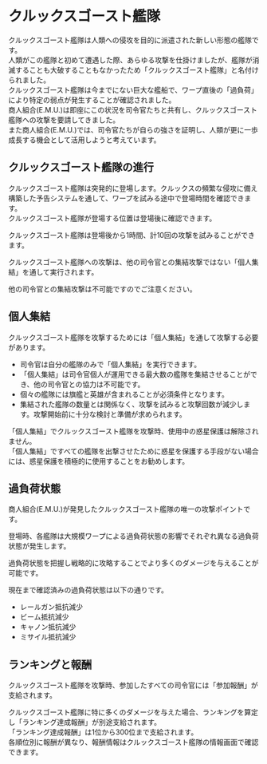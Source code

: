 # クルックスゴースト艦隊

クルックスゴースト艦隊は人類への侵攻を目的に派遣された新しい形態の艦隊です。<br>
人類がこの艦隊と初めて遭遇した際、あらゆる攻撃を仕掛けましたが、艦隊が消滅することも大破することもなかったため「クルックスゴースト艦隊」と名付けられました。<br>
クルックスゴースト艦隊は今までにない巨大な艦船で、ワープ直後の「過負荷」により特定の弱点が発生することが確認されました。<br>
商人組合(E.M.U.)は即座にこの状況を司令官たちと共有し、クルックスゴースト艦隊への攻撃を要請してきました。<br>
また商人組合(E.M.U.)では、司令官たちが自らの強さを証明し、人類が更に一歩成長する機会として活用しようと考えています。



## クルックスゴースト艦隊の進行

クルックスゴースト艦隊は突発的に登場します。クルックスの頻繁な侵攻に備え構築した予告システムを通して、ワープを試みる途中で登場時間を確認できます。<br>
クルックスゴースト艦隊が登場する位置は登場後に確認できます。<br>

クルックスゴースト艦隊は登場後から1時間、計10回の攻撃を試みることができます。<br>

クルックスゴースト艦隊への攻撃は、他の司令官との集結攻撃ではない「個人集結」を通して実行されます。<br>

他の司令官との集結攻撃は不可能ですのでご注意ください。



## 個人集結

クルックスゴースト艦隊を攻撃するためには「個人集結」を通して攻撃する必要があります。

 - 司令官は自分の艦隊のみで「個人集結」を実行できます。
 - 「個人集結」は司令官個人が運用できる最大数の艦隊を集結させることができ、他の司令官との協力は不可能です。
 - 個々の艦隊には旗艦と英雄が含まれることが必須条件となります。
 - 集結された艦隊の数量とは関係なく、攻撃を試みると攻撃回数が減少します。攻撃開始前に十分な検討と準備が求められます。

「個人集結」でクルックスゴースト艦隊を攻撃時、使用中の惑星保護は解除されません。<br>
「個人集結」ですべての艦隊を出撃させたために惑星を保護する手段がない場合には、惑星保護を積極的に使用することをお勧めします。



## 過負荷状態

商人組合(E.M.U.)が発見したクルックスゴースト艦隊の唯一の攻撃ポイントです。<br>

登場時、各艦隊は大規模ワープによる過負荷状態の影響でそれぞれ異なる過負荷状態が発生します。<br>

過負荷状態を把握し戦略的に攻略することでより多くのダメージを与えることが可能です。<br>

現在まで確認済みの過負荷状態は以下の通りです。

 - レールガン抵抗減少
 - ビーム抵抗減少
 - キャノン抵抗減少
 - ミサイル抵抗減少



## ランキングと報酬

クルックスゴースト艦隊を攻撃時、参加したすべての司令官には「参加報酬」が支給されます。<br>

クルックスゴースト艦隊に特に多くのダメージを与えた場合、ランキングを算定し「ランキング達成報酬」が別途支給されます。<br>
「ランキング達成報酬」は1位から300位まで支給されます。<br>
各順位別に報酬が異なり、報酬情報はクルックスゴースト艦隊の情報画面で確認できます。